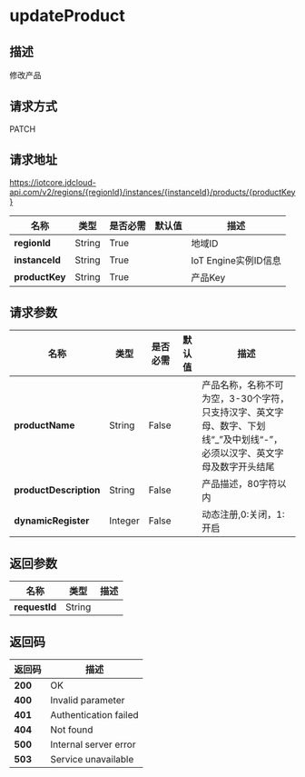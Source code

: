 # updateProduct


## 描述
修改产品

## 请求方式
PATCH

## 请求地址
https://iotcore.jdcloud-api.com/v2/regions/{regionId}/instances/{instanceId}/products/{productKey}

|名称|类型|是否必需|默认值|描述|
|---|---|---|---|---|
|**regionId**|String|True| |地域ID|
|**instanceId**|String|True| |IoT Engine实例ID信息|
|**productKey**|String|True| |产品Key|

## 请求参数
|名称|类型|是否必需|默认值|描述|
|---|---|---|---|---|
|**productName**|String|False| |产品名称，名称不可为空，3-30个字符，只支持汉字、英文字母、数字、下划线“_”及中划线“-”，必须以汉字、英文字母及数字开头结尾|
|**productDescription**|String|False| |产品描述，80字符以内|
|**dynamicRegister**|Integer|False| |动态注册,0:关闭，1:开启|


## 返回参数
|名称|类型|描述|
|---|---|---|
|**requestId**|String| |


## 返回码
|返回码|描述|
|---|---|
|**200**|OK|
|**400**|Invalid parameter|
|**401**|Authentication failed|
|**404**|Not found|
|**500**|Internal server error|
|**503**|Service unavailable|
